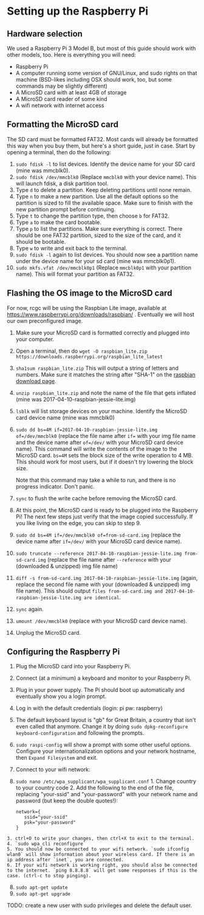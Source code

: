 # Setting up the Raspberry Pi

## Hardware selection

We used a Raspberry Pi 3 Model B, but most of this guide should work with other models, too. Here is everything you will need:
* Raspberry Pi
* A computer running some version of GNU/Linux, and sudo rights on that machine (BSD-likes including OSX should work, too, but some commands may be slightly different)
* A MicroSD card with at least 4GB of storage
* A MicroSD card reader of some kind
* A wifi network with internet access

## Formatting the MicroSD card

The SD card must be formatted FAT32. Most cards will already be formatted this way when you buy them, but here's a short guide, just in case.
Start by opening a terminal, then do the following:

1. `sudo fdisk -l` to list devices. Identify the device name for your SD card (mine was mmcblk0).
2. `sudo fdisk /dev/mmcblk0` (Replace `mmcblk0` with your device name). This will launch fdisk, a disk partition tool.
3. Type `d` to delete a partition. Keep deleting partitions until none remain.
4. Type `n` to make a new partition. Use all the default options so the partition is sized to fill the available space. Make sure to finish with the new partition prompt before continuing.
5. Type `t` to change the partition type, then choose `b` for FAT32.
6. Type `a` to make the card bootable.
7. Type `p` to list the partitions. Make sure everything is correct. There should be one FAT32 partition, sized to the size of the card, and it should be bootable.
8. Type `w` to write and exit back to the terminal.
9. `sudo fdisk -l` again to list devices. You should now see a partition name under the device name for your sd card (mine was mmcblk0p1).
10. `sudo mkfs.vfat /dev/mmcblk0p1` (Replace `mmcblk0p1` with your partition name). This will format your partition as FAT32.

## Flashing the OS image to the MicroSD card

For now, rcgc will be using the Raspbian Lite image, available at https://www.raspberrypi.org/downloads/raspbian/ . Eventually we will host our own preconfigured image.

1. Make sure your MicroSD card is formatted correctly and plugged into your computer.
2. Open a terminal, then do `wget -O raspbian_lite.zip https://downloads.raspberrypi.org/raspbian_lite_latest`
3. `sha1sum raspbian_lite.zip` This will output a string of letters and numbers. Make sure it matches the string after "SHA-1" on the [raspbian download page](https://www.raspberrypi.org/downloads/raspbian/).
4. `unzip raspbian_lite.zip` and note the name of the file that gets inflated (mine was 2017-04-10-raspbian-jessie-lite.img)
5. `lsblk` will list storage devices on your machine. Identify the MicroSD card device name (mine was mmcblk0)
6. `sudo dd bs=4M if=2017-04-10-raspbian-jessie-lite.img of=/dev/mmcblk0` (replace the file name after `if=` with your img file name and the device name after `of=/dev/` with your MicroSD card device name). This command will write the contents of the image to the MicroSD card. `bs=4M` sets the block size of the write operation to 4 MB. This should work for most users, but if it doesn't try lowering the block size.

   Note that this command may take a while to run, and there is no progress indicator. Don't panic.
7. `sync` to flush the write cache before removing the MicroSD card.
8. At this point, the MicroSD card is ready to be plugged into the Raspberry Pi! The next few steps just verify that the image copied successfully. If you like living on the edge, you can skip to step 9.
  1. `sudo dd bs=4M if=/dev/mmcblk0 of=from-sd-card.img` (replace the device name after `if=/dev/` with your MicroSD card device name).
  2. `sudo truncate --reference 2017-04-10-raspbian-jessie-lite.img from-sd-card.img` (replace the file name after `--reference` with your (downloaded & unzipped) img file name)
  3. `diff -s from-sd-card.img 2017-04-10-raspbian-jessie-lite.img` (again, replace the second file name with your (downloaded & unzipped) img file name). This should output `files from-sd-card.img and 2017-04-10-raspbian-jessie-lite.img are identical`.
  4. `sync` again.
9. `umount /dev/mmcblk0` (replace with your MicroSD card device name).
10. Unplug the MicroSD card.

## Configuring the Raspberry Pi

1. Plug the MicroSD card into your Raspberry Pi.
2. Connect (at a minimum) a keyboard and monitor to your Raspberry Pi.
3. Plug in your power supply. The Pi should boot up automatically and eventually show you a login prompt.
4. Log in with the default credentials (login: pi pw: raspberry)
5. The default keyboard layout is "gb" for Great Britain, a country that isn't even called that anymore. Change it by doing `sudo dpkg-reconfigure keyboard-configuration` and following the prompts.
6. `sudo raspi-config` will show a prompt with some other useful options. Configure your internationalization options and your network hostname, then `Expand Filesystem` and exit.
7. Connect to your wifi network:
  1. `sudo nano /etc/wpa_supplicant/wpa_supplicant.conf`
    1. Change country to your country code
    2. Add the following to the end of the file, replacing "your-ssid" and "your-password" with your network name and password (but keep the double quotes!):
    
       ```
       network={
          ssid="your-ssid"
          psk="your-password"
       }
       ```
    3. ctrl+O to write your changes, then ctrl+X to exit to the terminal.
    4. `sudo wpa_cli reconfigure`
    5. You should now be connected to your wifi network. `sudo ifconfig wlan0` will show information about your wireless card. If there is an ip address after `inet`, you are connected.
    6. If your wifi network is working right, you should also be connected to the internet. `ping 8.8.8.8` will get some responses if this is the case. (ctrl-c to stop pinging).
8. `sudo apt-get update`
9. `sudo apt-get upgrade`

TODO: create a new user with sudo privileges and delete the default user.